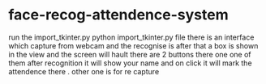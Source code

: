 # face-recog-attendence-system

run the import_tkinter.py
python import_tkinter.py
file there is an interface which capture from webcam and the recognise is after that a box is shown in the view and the screen will hault there are 2 buttons there one one of them after recognition it will show your name and on click it will mark the attendence there .
other one is for re capture 
